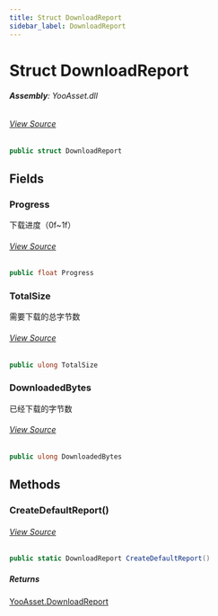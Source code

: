 ```yaml
---
title: Struct DownloadReport
sidebar_label: DownloadReport
---
```

# Struct DownloadReport


###### **Assembly**: YooAsset.dll
###### [View Source](https://github.com/tuyoogame/YooAsset/blob/main/Assets/YooAsset/Runtime/DownloadSystem/DownloadReport.cs#L4)
```csharp title="Declaration"
public struct DownloadReport
```
## Fields
### Progress
下载进度（0f~1f）
###### [View Source](https://github.com/tuyoogame/YooAsset/blob/main/Assets/YooAsset/Runtime/DownloadSystem/DownloadReport.cs#L9)
```csharp title="Declaration"
public float Progress
```
### TotalSize
需要下载的总字节数
###### [View Source](https://github.com/tuyoogame/YooAsset/blob/main/Assets/YooAsset/Runtime/DownloadSystem/DownloadReport.cs#L14)
```csharp title="Declaration"
public ulong TotalSize
```
### DownloadedBytes
已经下载的字节数
###### [View Source](https://github.com/tuyoogame/YooAsset/blob/main/Assets/YooAsset/Runtime/DownloadSystem/DownloadReport.cs#L19)
```csharp title="Declaration"
public ulong DownloadedBytes
```
## Methods
### CreateDefaultReport()

###### [View Source](https://github.com/tuyoogame/YooAsset/blob/main/Assets/YooAsset/Runtime/DownloadSystem/DownloadReport.cs#L21)
```csharp title="Declaration"
public static DownloadReport CreateDefaultReport()
```

##### Returns

[YooAsset.DownloadReport](../YooAsset/DownloadReport.md)
